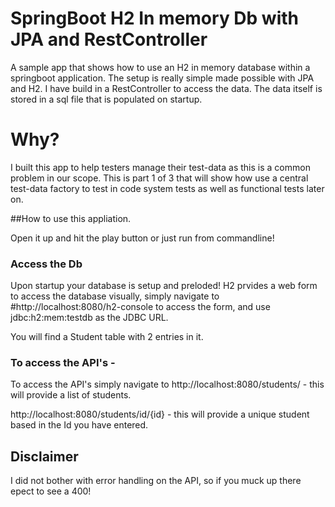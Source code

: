 # SpringBoot H2 In memory Db with JPA and RestController

A sample app that shows how to use an H2 in memory database within a springboot application. 
The setup is really simple made possible with JPA and H2.
I have build in a RestController to access the data.
The data itself is stored in a sql file that is populated on startup.

# Why?
I built this app to help testers manage their test-data as this is a common problem in our scope. 
This is part 1 of 3 that will show how use a central test-data factory to test in code system tests as well as functional tests later on.

##How to use this appliation.

Open it up and hit the play button or just run from commandline! 

### Access the Db
Upon startup your database is setup and preloded!
H2 prvides a web form to access the database visually, simply navigate to #http://localhost:8080/h2-console to access the form,
and use jdbc:h2:mem:testdb as the JDBC URL.

You will find a Student table with 2 entries in it.

### To access the API's - 
To access the API's simply navigate to 
http://localhost:8080/students/ - this will provide a list of students.

http://localhost:8080/students/id/{id} - this will provide a unique student based in the Id you have entered.

## Disclaimer
I did not bother with error handling on the API, so if you muck up there epect to see a 400! 
